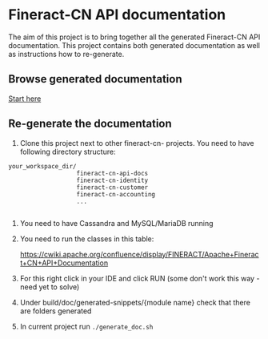 # Fineract-CN API documentation

The aim of this project is to bring together all the generated Fineract-CN API documentation.
This project contains both generated documentation as well as instructions how to re-generate.


## Browse generated documentation

[Start here](https://aasaru.github.io/fineract-cn-api-docs/src/main/resources/doc/html5/)


## Re-generate the documentation

1. Clone this project next to other fineract-cn- projects. You need to have following directory structure:

 
```
your_workspace_dir/
                   fineract-cn-api-docs
                   fineract-cn-identity
                   fineract-cn-customer
                   fineract-cn-accounting
                   ...
 
```

1. You need to have Cassandra and MySQL/MariaDB running

1. You need to run the classes in this table:

    https://cwiki.apache.org/confluence/display/FINERACT/Apache+Fineract+CN+API+Documentation

1. For this right click in your IDE and click RUN (some don't work this way - need yet to solve)
  
1. Under build/doc/generated-snippets/{module name} check that there are folders generated

1. In current project run `./generate_doc.sh`